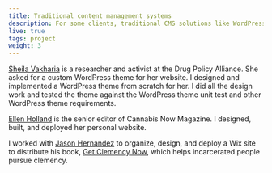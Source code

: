 ```yaml
---
title: Traditional content management systems
description: For some clients, traditional CMS solutions like WordPress or Wix are a best fit. These options allow clients to have full control over their web hosting, content, and even look and feel. 
live: true
tags: project
weight: 3
---
```


[Sheila Vakharia](https://www.sheilavakharia.com/) is a researcher and activist at the Drug Policy Alliance. She asked for a custom WordPress theme for her website. I designed and implemented a WordPress theme from scratch for her. I did all the design work and tested the theme against the WordPress theme unit test and other WordPress theme requirements.

[Ellen Holland](https://ellenholland.xyz) is the senior editor of Cannabis Now Magazine. I designed, built, and deployed her personal website. 

I worked with [Jason Hernandez](https://www.getclemencynow.org/about-the-author) to organize, design, and deploy a Wix site to distribute his book, [Get Clemency Now](https://www.getclemencynow.org/), which helps incarcerated people pursue clemency.